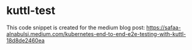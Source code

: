 # kuttl-test

This code snippet is created for the medium blog post: 
https://safaa-alnabulsi.medium.com/kubernetes-end-to-end-e2e-testing-with-kuttl-18d8de2460ea
